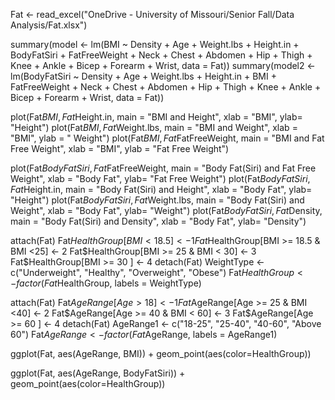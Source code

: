 Fat <- read_excel("OneDrive - University of Missouri/Senior Fall/Data Analysis/Fat.xlsx")

summary(model <- lm(BMI ~ Density + Age + 
                    Weight.lbs + Height.in + BodyFatSiri + FatFreeWeight + Neck + Chest + Abdomen + Hip + Thigh + Knee +
                    Ankle + Bicep + Forearm + Wrist, data = Fat))
summary(model2 <- lm(BodyFatSiri ~ Density + Age + 
                      Weight.lbs + Height.in + BMI + FatFreeWeight + Neck + Chest + Abdomen + Hip + Thigh + Knee + 
                      Ankle + Bicep + Forearm + Wrist, data = Fat))

plot(Fat$BMI, Fat$Height.in, main = "BMI and Height", xlab = "BMI", ylab= "Height")
plot(Fat$BMI, Fat$Weight.lbs, main = "BMI and Weight", xlab = "BMI", ylab = " Weight") 
plot(Fat$BMI, Fat$FatFreeWeight, main = "BMI and Fat Free Weight", xlab = "BMI", ylab = "Fat Free Weight")

plot(Fat$BodyFatSiri, Fat$FatFreeWeight, main = "Body Fat(Siri) and Fat Free Weight", xlab = "Body Fat", ylab= "Fat Free Weight")
plot(Fat$BodyFatSiri, Fat$Height.in, main = "Body Fat(Siri) and Height", xlab = "Body Fat", ylab= "Height")
plot(Fat$BodyFatSiri, Fat$Weight.lbs, main = "Body Fat(Siri) and Weight", xlab = "Body Fat", ylab= "Weight") 
plot(Fat$BodyFatSiri, Fat$Density, main = "Body Fat(Siri) and Density", xlab = "Body Fat", ylab= "Density") 


attach(Fat)
Fat$HealthGroup[BMI < 18.5] <- 1
Fat$HealthGroup[BMI >= 18.5 & BMI <25] <- 2
Fat$HealthGroup[BMI >= 25 & BMI < 30] <- 3
Fat$HealthGroup[BMI >= 30 ] <- 4
detach(Fat)
WeightType <- c("Underweight", "Healthy", "Overweight", "Obese")
Fat$HealthGroup <-factor(Fat$HealthGroup, labels = WeightType)

attach(Fat)
Fat$AgeRange[Age > 18] <- 1
Fat$AgeRange[Age >= 25 & BMI <40] <- 2
Fat$AgeRange[Age >= 40 & BMI < 60] <- 3
Fat$AgeRange[Age >= 60 ] <- 4
detach(Fat)
AgeRange1 <- c("18-25", "25-40", "40-60", "Above 60")
Fat$AgeRange <- factor(Fat$AgeRange, labels = AgeRange1)

ggplot(Fat, aes(AgeRange, BMI)) +
  geom_point(aes(color=HealthGroup))

ggplot(Fat, aes(AgeRange, BodyFatSiri)) +
  geom_point(aes(color=HealthGroup))
